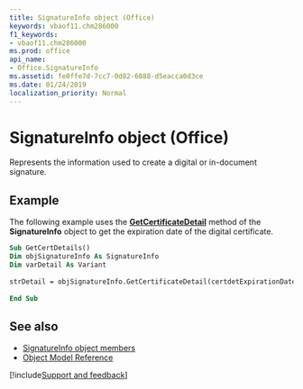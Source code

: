 ```yaml
---
title: SignatureInfo object (Office)
keywords: vbaof11.chm286000
f1_keywords:
- vbaof11.chm286000
ms.prod: office
api_name:
- Office.SignatureInfo
ms.assetid: fe0ffe7d-7cc7-0d82-6888-d5eacca0d3ce
ms.date: 01/24/2019
localization_priority: Normal
---
```



# SignatureInfo object (Office)

Represents the information used to create a digital or in-document signature.


## Example

The following example uses the **[GetCertificateDetail](office.signatureinfo.getcertificatedetail.md)** method of the **SignatureInfo** object to get the expiration date of the digital certificate.


```vb
Sub GetCertDetails() 
Dim objSignatureInfo As SignatureInfo 
Dim varDetail As Variant 
 
strDetail = objSignatureInfo.GetCertificateDetail(certdetExpirationDate) 
 
End Sub 

```


## See also

- [SignatureInfo object members](overview/Library-Reference/signatureinfo-members-office.md)
- [Object Model Reference](overview/Library-Reference/reference-object-library-reference-for-office.md)



[!include[Support and feedback](~/includes/feedback-boilerplate.md)]